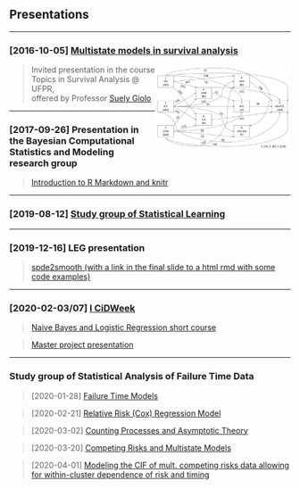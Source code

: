 ## Presentations

***

### [2016-10-05] [Multistate models in survival analysis](multistate_markovian_models.pdf)

<img align='right' height='150' src='multistate_markovian_models.png'>

> Invited presentation in the course\
> Topics in Survival Analysis @ UFPR,\
> offered by Professor
> [Suely Giolo](https://docs.ufpr.br/~giolo/index.html)

***

### [2017-09-26] Presentation in the Bayesian Computational Statistics and Modeling research group

> [Introduction to R Markdown and knitr](rmd-rautu/)

***

### [2019-08-12] [Study group of Statistical Learning](islr/slides.pdf)

***

### [2019-12-16] LEG presentation

> [spde2smooth (with a link in the final slide to a html rmd with some code examples)](spde2smooth/slides.pdf)

***

### [2020-02-03/07] [I CiDWeek](http://cidamo.com.br/CiDWeek/)

> [Naive Bayes and Logistic Regression short course](cidamo/slides.pdf)

> [Master project presentation](cidamo/20min.pdf)

***

### Study group of Statistical Analysis of Failure Time Data

> [2020-01-28] [Failure Time Models](failure/cap2.pdf)

> [2020-02-21] [Relative Risk (Cox) Regression Model](failure/cap4.html)

> [2020-03-02] [Counting Processes and Asymptotic Theory](failure/cap5.pdf)

> [2020-03-20] [Competing Risks and Multistate Models](failure/cap8.pdf)

> [2020-04-01] [Modeling the CIF of mult. competing risks data allowing for within-cluster dependence of risk and timing](failure/paperslides.pdf)
